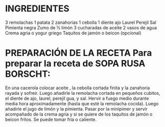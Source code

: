 # INGREDIENTES

3 remolachas
1 patata
2 zanahorias
1 cebolla
1 diente ajo
Laurel
Perejil
Sal
Pimienta negra
Zumo de ½ limón
3 cucharadas de aceite
2 vasos de agua
Crema agria o yogur griego
Taquitos de jamón o beicon (opcional)

# PREPARACIÓN DE LA RECETA Para preparar la receta de SOPA RUSA BORSCHT: #

En una cacerola colocar aceite , la cebolla cortada finita y la zanahoria rayada y sofreír. Luego añadirle la remolacha cortada en pequeños cubitos, el diente de ajo, laurel, perejil gua, y sal.
Hervir a fuego medio durante media hora aproximadamente (hasta que esté la remolacha cocida).
Luego añadirle el jugo de limón y la pimienta.
Pasar por la minipimer y servir acompañado de la crema agria y si se quiere de los taquitos de jamón o beicon fritos.
Se puede tomar fría o caliente.

